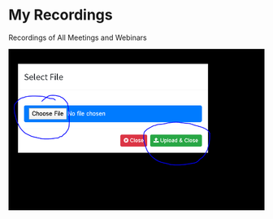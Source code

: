 # My Recordings

Recordings of All Meetings and Webinars

![](../../.gitbook/assets/image%20%28226%29.png)

